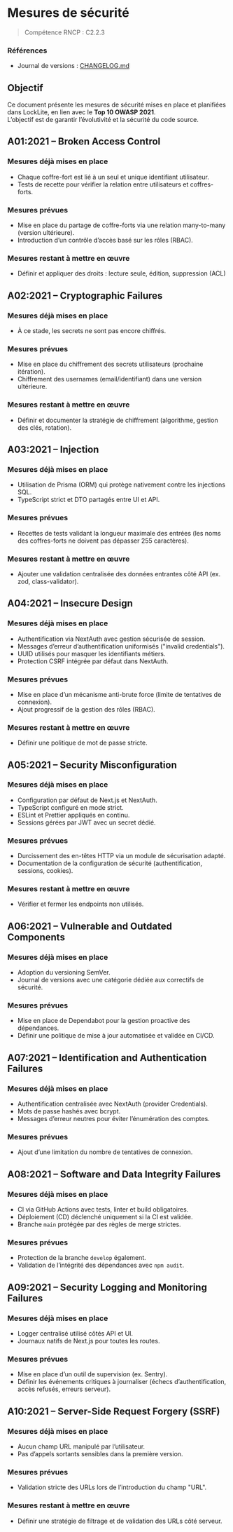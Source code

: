 # Mesures de sécurité

> Compétence RNCP : C2.2.3

### Références

- Journal de versions : [CHANGELOG.md](CHANGELOG.md)

## Objectif

Ce document présente les mesures de sécurité mises en place et planifiées dans LockLite, en lien avec le **Top 10 OWASP
2021**.  
L’objectif est de garantir l’évolutivité et la sécurité du code source.

## A01:2021 – Broken Access Control

### Mesures déjà mises en place

- Chaque coffre-fort est lié à un seul et unique identifiant utilisateur.
- Tests de recette pour vérifier la relation entre utilisateurs et coffres-forts.

### Mesures prévues

- Mise en place du partage de coffre-forts via une relation many-to-many (version ultérieure).
- Introduction d’un contrôle d’accès basé sur les rôles (RBAC).

### Mesures restant à mettre en œuvre

- Définir et appliquer des droits : lecture seule, édition, suppression (ACL)

## A02:2021 – Cryptographic Failures

### Mesures déjà mises en place

- À ce stade, les secrets ne sont pas encore chiffrés.

### Mesures prévues

- Mise en place du chiffrement des secrets utilisateurs (prochaine itération).
- Chiffrement des usernames (email/identifiant) dans une version ultérieure.

### Mesures restant à mettre en œuvre

- Définir et documenter la stratégie de chiffrement (algorithme, gestion des clés, rotation).

## A03:2021 – Injection

### Mesures déjà mises en place

- Utilisation de Prisma (ORM) qui protège nativement contre les injections SQL.
- TypeScript strict et DTO partagés entre UI et API.

### Mesures prévues

- Recettes de tests validant la longueur maximale des entrées (les noms des coffres-forts ne doivent pas dépasser 255
  caractères).

### Mesures restant à mettre en œuvre

- Ajouter une validation centralisée des données entrantes côté API (ex. zod, class-validator).

## A04:2021 – Insecure Design

### Mesures déjà mises en place

- Authentification via NextAuth avec gestion sécurisée de session.
- Messages d’erreur d’authentification uniformisés ("invalid credentials").
- UUID utilisés pour masquer les identifiants métiers.
- Protection CSRF intégrée par défaut dans NextAuth.

### Mesures prévues

- Mise en place d’un mécanisme anti-brute force (limite de tentatives de connexion).
- Ajout progressif de la gestion des rôles (RBAC).

### Mesures restant à mettre en œuvre

- Définir une politique de mot de passe stricte.

## A05:2021 – Security Misconfiguration

### Mesures déjà mises en place

- Configuration par défaut de Next.js et NextAuth.
- TypeScript configuré en mode strict.
- ESLint et Prettier appliqués en continu.
- Sessions gérées par JWT avec un secret dédié.

### Mesures prévues

- Durcissement des en-têtes HTTP via un module de sécurisation adapté.
- Documentation de la configuration de sécurité (authentification, sessions, cookies).

### Mesures restant à mettre en œuvre

- Vérifier et fermer les endpoints non utilisés.

## A06:2021 – Vulnerable and Outdated Components

### Mesures déjà mises en place

- Adoption du versioning SemVer.
- Journal de versions avec une catégorie dédiée aux correctifs de sécurité.

### Mesures prévues

- Mise en place de Dependabot pour la gestion proactive des dépendances.
- Définir une politique de mise à jour automatisée et validée en CI/CD.

## A07:2021 – Identification and Authentication Failures

### Mesures déjà mises en place

- Authentification centralisée avec NextAuth (provider Credentials).
- Mots de passe hashés avec bcrypt.
- Messages d’erreur neutres pour éviter l’énumération des comptes.

### Mesures prévues

- Ajout d’une limitation du nombre de tentatives de connexion.

## A08:2021 – Software and Data Integrity Failures

### Mesures déjà mises en place

- CI via GitHub Actions avec tests, linter et build obligatoires.
- Déploiement (CD) déclenché uniquement si la CI est validée.
- Branche `main` protégée par des règles de merge strictes.

### Mesures prévues

- Protection de la branche `develop` également.
- Validation de l’intégrité des dépendances avec `npm audit`.

## A09:2021 – Security Logging and Monitoring Failures

### Mesures déjà mises en place

- Logger centralisé utilisé côtés API et UI.
- Journaux natifs de Next.js pour toutes les routes.

### Mesures prévues

- Mise en place d’un outil de supervision (ex. Sentry).
- Définir les événements critiques à journaliser (échecs d’authentification, accès refusés, erreurs serveur).

## A10:2021 – Server-Side Request Forgery (SSRF)

### Mesures déjà mises en place

- Aucun champ URL manipulé par l’utilisateur.
- Pas d’appels sortants sensibles dans la première version.

### Mesures prévues

- Validation stricte des URLs lors de l’introduction du champ "URL".

### Mesures restant à mettre en œuvre

- Définir une stratégie de filtrage et de validation des URLs côté serveur.

